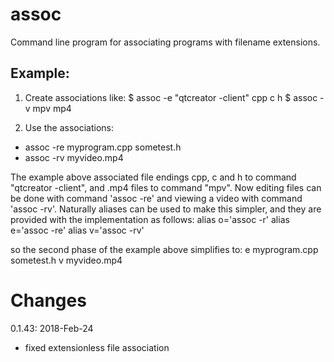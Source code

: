 # assoc
Command line program for associating programs with filename extensions.

<H2>Example:</H2>

1) Create associations like:
$ assoc -e "qtcreator -client" cpp c h
$ assoc -v mpv mp4

2) Use the associations:
- assoc -re myprogram.cpp sometest.h
- assoc -rv myvideo.mp4

The example above associated file endings cpp, c and h to command "qtcreator -client", and .mp4 files to command "mpv".
Now editing files can be done with command 'assoc -re' and viewing a video with command 'assoc -rv'.
Naturally aliases can be used to make this simpler, and they are provided with the implementation as follows:
alias o='assoc -r'
alias e='assoc -re'
alias v='assoc -rv'

so the second phase of the example above simplifies to:
e myprogram.cpp sometest.h
v myvideo.mp4

# Changes
0.1.43: 2018-Feb-24
- fixed extensionless file association
